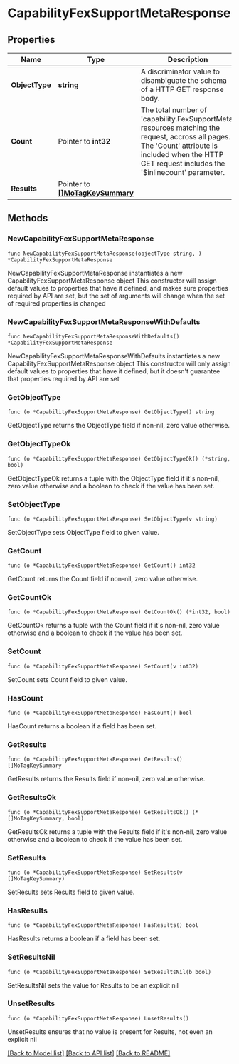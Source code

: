 # CapabilityFexSupportMetaResponse

## Properties

Name | Type | Description | Notes
------------ | ------------- | ------------- | -------------
**ObjectType** | **string** | A discriminator value to disambiguate the schema of a HTTP GET response body. | 
**Count** | Pointer to **int32** | The total number of &#39;capability.FexSupportMeta&#39; resources matching the request, accross all pages. The &#39;Count&#39; attribute is included when the HTTP GET request includes the &#39;$inlinecount&#39; parameter. | [optional] 
**Results** | Pointer to [**[]MoTagKeySummary**](MoTagKeySummary.md) |  | [optional] 

## Methods

### NewCapabilityFexSupportMetaResponse

`func NewCapabilityFexSupportMetaResponse(objectType string, ) *CapabilityFexSupportMetaResponse`

NewCapabilityFexSupportMetaResponse instantiates a new CapabilityFexSupportMetaResponse object
This constructor will assign default values to properties that have it defined,
and makes sure properties required by API are set, but the set of arguments
will change when the set of required properties is changed

### NewCapabilityFexSupportMetaResponseWithDefaults

`func NewCapabilityFexSupportMetaResponseWithDefaults() *CapabilityFexSupportMetaResponse`

NewCapabilityFexSupportMetaResponseWithDefaults instantiates a new CapabilityFexSupportMetaResponse object
This constructor will only assign default values to properties that have it defined,
but it doesn't guarantee that properties required by API are set

### GetObjectType

`func (o *CapabilityFexSupportMetaResponse) GetObjectType() string`

GetObjectType returns the ObjectType field if non-nil, zero value otherwise.

### GetObjectTypeOk

`func (o *CapabilityFexSupportMetaResponse) GetObjectTypeOk() (*string, bool)`

GetObjectTypeOk returns a tuple with the ObjectType field if it's non-nil, zero value otherwise
and a boolean to check if the value has been set.

### SetObjectType

`func (o *CapabilityFexSupportMetaResponse) SetObjectType(v string)`

SetObjectType sets ObjectType field to given value.


### GetCount

`func (o *CapabilityFexSupportMetaResponse) GetCount() int32`

GetCount returns the Count field if non-nil, zero value otherwise.

### GetCountOk

`func (o *CapabilityFexSupportMetaResponse) GetCountOk() (*int32, bool)`

GetCountOk returns a tuple with the Count field if it's non-nil, zero value otherwise
and a boolean to check if the value has been set.

### SetCount

`func (o *CapabilityFexSupportMetaResponse) SetCount(v int32)`

SetCount sets Count field to given value.

### HasCount

`func (o *CapabilityFexSupportMetaResponse) HasCount() bool`

HasCount returns a boolean if a field has been set.

### GetResults

`func (o *CapabilityFexSupportMetaResponse) GetResults() []MoTagKeySummary`

GetResults returns the Results field if non-nil, zero value otherwise.

### GetResultsOk

`func (o *CapabilityFexSupportMetaResponse) GetResultsOk() (*[]MoTagKeySummary, bool)`

GetResultsOk returns a tuple with the Results field if it's non-nil, zero value otherwise
and a boolean to check if the value has been set.

### SetResults

`func (o *CapabilityFexSupportMetaResponse) SetResults(v []MoTagKeySummary)`

SetResults sets Results field to given value.

### HasResults

`func (o *CapabilityFexSupportMetaResponse) HasResults() bool`

HasResults returns a boolean if a field has been set.

### SetResultsNil

`func (o *CapabilityFexSupportMetaResponse) SetResultsNil(b bool)`

 SetResultsNil sets the value for Results to be an explicit nil

### UnsetResults
`func (o *CapabilityFexSupportMetaResponse) UnsetResults()`

UnsetResults ensures that no value is present for Results, not even an explicit nil

[[Back to Model list]](../README.md#documentation-for-models) [[Back to API list]](../README.md#documentation-for-api-endpoints) [[Back to README]](../README.md)


